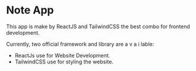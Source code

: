 # Note App

This app is make by ReactJS and TailwindCSS the best combo for frontend development.

Currently, two official framework and library are a v a i lable:

- ReactJs use for Website Development.
- TailwindCSS use for styling the website.
